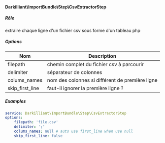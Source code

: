 ####  Darkilliant\ImportBundle\Step\CsvExtractorStep

##### Rôle 

extraire chaque ligne d'un fichier csv sous forme d'un tableau php

##### Options

| Nom             | Description                                     |
|-----------------|-------------------------------------------------|
| filepath        | chemin complet du fichier csv à parcourir       |
| delimiter       | séparateur de colonnes                          |
| colums_names    | nom des colonnes si différent de première ligne |
| skip_first_line | faut-il ignorer la première ligne ?             |

##### Examples

```yaml
service: Darkilliant\ImportBundle\Step\CsvExtractorStep
options:
    filepath: 'file.csv'
    delimiter: ';'
    colums_names: null # auto use first_line when use null
    skip_first_line: false
```